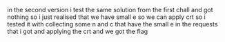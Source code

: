 in the second version i test the same solution from the first chall and got nothing so i just realised that we have small e so we can apply crt 
so i tested it with collecting some n and c that have the small e in the requests that i got and applying the crt and we got the flag 
